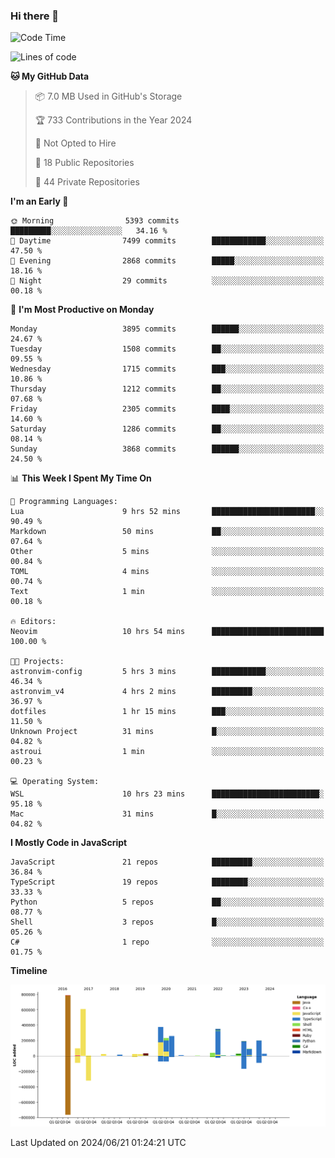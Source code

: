 ### Hi there 👋

<!--
**Clumsy-Coder/Clumsy-Coder** is a ✨ _special_ ✨ repository because its `README.md` (this file) appears on your GitHub profile.

Here are some ideas to get you started:

- 🔭 I’m currently working on ...
- 🌱 I’m currently learning ...
- 👯 I’m looking to collaborate on ...
- 🤔 I’m looking for help with ...
- 💬 Ask me about ...
- 📫 How to reach me: ...
- 😄 Pronouns: ...
- ⚡ Fun fact: ...
-->

<!-- anmol098/waka-readme-stats -->
<!--START_SECTION:waka-->
![Code Time](http://img.shields.io/badge/Code%20Time-809%20hrs%2028%20mins-blue)

![Lines of code](https://img.shields.io/badge/From%20Hello%20World%20I%27ve%20Written-3.4%20million%20lines%20of%20code-blue)

**🐱 My GitHub Data** 

> 📦 7.0 MB Used in GitHub's Storage 
 > 
> 🏆 733 Contributions in the Year 2024
 > 
> 🚫 Not Opted to Hire
 > 
> 📜 18 Public Repositories 
 > 
> 🔑 44 Private Repositories 
 > 
**I'm an Early 🐤** 

```text
🌞 Morning                5393 commits        █████████░░░░░░░░░░░░░░░░   34.16 % 
🌆 Daytime                7499 commits        ████████████░░░░░░░░░░░░░   47.50 % 
🌃 Evening                2868 commits        █████░░░░░░░░░░░░░░░░░░░░   18.16 % 
🌙 Night                  29 commits          ░░░░░░░░░░░░░░░░░░░░░░░░░   00.18 % 
```
📅 **I'm Most Productive on Monday** 

```text
Monday                   3895 commits        ██████░░░░░░░░░░░░░░░░░░░   24.67 % 
Tuesday                  1508 commits        ██░░░░░░░░░░░░░░░░░░░░░░░   09.55 % 
Wednesday                1715 commits        ███░░░░░░░░░░░░░░░░░░░░░░   10.86 % 
Thursday                 1212 commits        ██░░░░░░░░░░░░░░░░░░░░░░░   07.68 % 
Friday                   2305 commits        ████░░░░░░░░░░░░░░░░░░░░░   14.60 % 
Saturday                 1286 commits        ██░░░░░░░░░░░░░░░░░░░░░░░   08.14 % 
Sunday                   3868 commits        ██████░░░░░░░░░░░░░░░░░░░   24.50 % 
```


📊 **This Week I Spent My Time On** 

```text
💬 Programming Languages: 
Lua                      9 hrs 52 mins       ███████████████████████░░   90.49 % 
Markdown                 50 mins             ██░░░░░░░░░░░░░░░░░░░░░░░   07.64 % 
Other                    5 mins              ░░░░░░░░░░░░░░░░░░░░░░░░░   00.84 % 
TOML                     4 mins              ░░░░░░░░░░░░░░░░░░░░░░░░░   00.74 % 
Text                     1 min               ░░░░░░░░░░░░░░░░░░░░░░░░░   00.18 % 

🔥 Editors: 
Neovim                   10 hrs 54 mins      █████████████████████████   100.00 % 

🐱‍💻 Projects: 
astronvim-config         5 hrs 3 mins        ████████████░░░░░░░░░░░░░   46.34 % 
astronvim_v4             4 hrs 2 mins        █████████░░░░░░░░░░░░░░░░   36.97 % 
dotfiles                 1 hr 15 mins        ███░░░░░░░░░░░░░░░░░░░░░░   11.50 % 
Unknown Project          31 mins             █░░░░░░░░░░░░░░░░░░░░░░░░   04.82 % 
astroui                  1 min               ░░░░░░░░░░░░░░░░░░░░░░░░░   00.23 % 

💻 Operating System: 
WSL                      10 hrs 23 mins      ████████████████████████░   95.18 % 
Mac                      31 mins             █░░░░░░░░░░░░░░░░░░░░░░░░   04.82 % 
```

**I Mostly Code in JavaScript** 

```text
JavaScript               21 repos            █████████░░░░░░░░░░░░░░░░   36.84 % 
TypeScript               19 repos            ████████░░░░░░░░░░░░░░░░░   33.33 % 
Python                   5 repos             ██░░░░░░░░░░░░░░░░░░░░░░░   08.77 % 
Shell                    3 repos             █░░░░░░░░░░░░░░░░░░░░░░░░   05.26 % 
C#                       1 repo              ░░░░░░░░░░░░░░░░░░░░░░░░░   01.75 % 
```



**Timeline**

![Lines of Code chart](https://raw.githubusercontent.com/Clumsy-Coder/Clumsy-Coder/main/assets/bar_graph.png)


 Last Updated on 2024/06/21 01:24:21 UTC
<!--END_SECTION:waka-->
